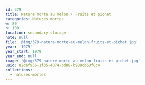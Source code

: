 ```yaml
---
id: 379
title: Nature morte au melon / Fruits et pichet
categories: Natures mortes
w: 80
h: 100
location: secondary storage
note: null
file: '@img/379-nature-morte-au-melon-fruits-et-pichet.jpg'
year: '1979'
year_start: 1979
year_end: null
image: '@img/379-nature-morte-au-melon-fruits-et-pichet.jpg'
uuid: 82def956-1f35-4074-bd88-b989cb63f8c4
collections:
  - natures-mortes
---
```


